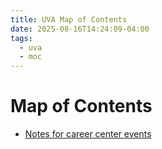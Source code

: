 ```yaml
---
title: UVA Map of Contents
date: 2025-08-16T14:24:09-04:00
tags:
  - uva
  - moc
---
```


# Map of Contents
-  [Notes for career center events](20250816T142512-career-center_moc.md)
